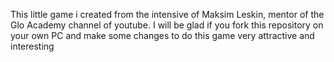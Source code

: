 This little game i created from the intensive of Maksim Leskin, mentor of the Glo Academy channel of youtube. I will be glad if you fork this repository on your own PC and make some changes to do this game very attractive and interesting
